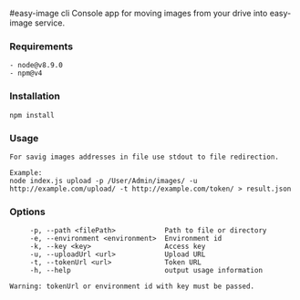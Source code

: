 #easy-image cli
    Console app for moving images from your drive into easy-image service.

### Requirements
    - node@v8.9.0
    - npm@v4
    
### Installation
    npm install
   
### Usage
    For savig images addresses in file use stdout to file redirection.
    
    Example: 
    node index.js upload -p /User/Admin/images/ -u http://example.com/upload/ -t http://example.com/token/ > result.json
    
### Options
         -p, --path <filePath>            Path to file or directory
         -e, --environment <environment>  Environment id
         -k, --key <key>                  Access key
         -u, --uploadUrl <url>            Upload URL
         -t, --tokenUrl <url>             Token URL
         -h, --help                       output usage information
         
    Warning: tokenUrl or environment id with key must be passed.
